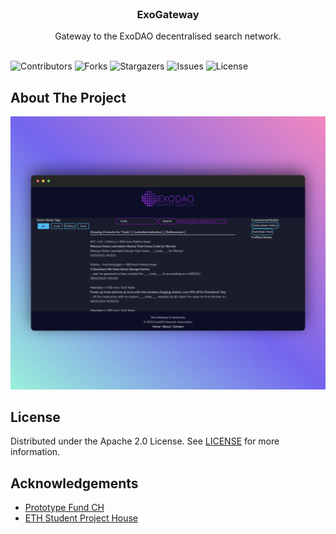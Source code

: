 <br/>
<p align="center">
  <h3 align="center">ExoGateway</h3>

  <p align="center">
    Gateway to the ExoDAO decentralised search network. 
    <br/>
    <br/>
  </p>
</p>

![Contributors](https://img.shields.io/github/contributors/ExoDAO-Network/ExoGateway?color=dark-green) ![Forks](https://img.shields.io/github/forks/ExoDAO-Network/ExoGateway?style=social) ![Stargazers](https://img.shields.io/github/stars/ExoDAO-Network/ExoGateway?style=social) ![Issues](https://img.shields.io/github/issues/ExoDAO-Network/ExoGateway) ![License](https://img.shields.io/github/license/ExoDAO-Network/ExoGateway) 

## About The Project

![Screen Shot](https://raw.githubusercontent.com/ExoDAO-Network/ExoGateway/main/static/images/ExoGatewayShowcase.png)


## License

Distributed under the Apache 2.0 License. See [LICENSE](https://github.com/ExoDAO-Network/ExoGateway/blob/main/LICENSE) for more information.


## Acknowledgements

* [Prototype Fund CH](https://prototypefund.opendata.ch)
* [ETH Student Project House](https://sph.ethz.ch)
